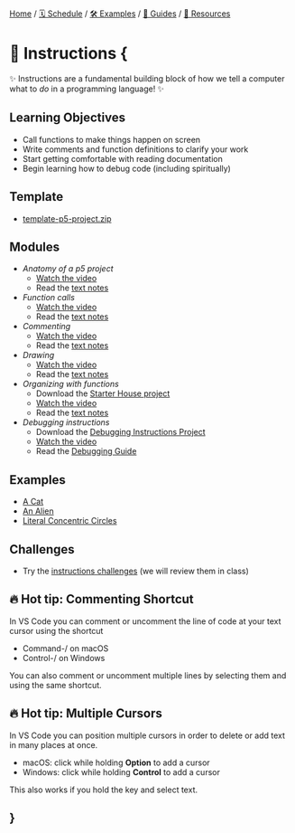 [Home](../../) / [🗓 Schedule](../../schedule) / [🛠 Examples](../../examples/) / [💫 Guides](../../guides/) / [💎 Resources](../../resources.md)

# 💬 Instructions {

✨ Instructions are a fundamental building block of how we tell a computer what to *do* in a programming language! ✨

## Learning Objectives

- Call functions to make things happen on screen
- Write comments and function definitions to clarify your work
- Start getting comfortable with reading documentation
- Begin learning how to debug code (including spiritually)

## Template

- [template-p5-project.zip](../../templates/template-p5-project.zip)

## Modules

- *Anatomy of a p5 project* 
    - [Watch the video](https://concordia.yuja.com/V/Video?v=1071097&node=5700486&a=111305522)
    - Read the [text notes](./anatomy-of-a-p5-project.md)
- *Function calls* 
    - [Watch the video](https://concordia.yuja.com/V/Video?v=1071102&node=5700512&a=168592546)
    - Read the [text notes](./function-calls.md)
- *Commenting* 
    - [Watch the video](https://concordia.yuja.com/V/Video?v=1071098&node=5700487&a=127828488)
    - Read the [text notes](./commenting.md)
- *Drawing* 
    - [Watch the video](https://concordia.yuja.com/V/Video?v=1071100&node=5700510&a=164829611)
    - Read the [text notes](./drawing.md)
- *Organizing with functions* 
    - Download the [Starter House project](./examples/starter-house.zip)
    - [Watch the video](https://concordia.yuja.com/V/Video?v=1071103&node=5700520&a=202854226)
    - Read the [text notes](./organizing-with-functions.md)
- *Debugging instructions*
    - Download the [Debugging Instructions Project](../../debugging/debugging-instructions.zip)
    - [Watch the video]()
    - Read the [Debugging Guide](../../guides/debugging-guide.md)

## Examples

- [A Cat](https://editor.p5js.org/pippinbarr/sketches/ITqmsuA-b)
- [An Alien](https://editor.p5js.org/pippinbarr/sketches/rrmbd-C5M)
- [Literal Concentric Circles](https://editor.p5js.org/pippinbarr/sketches/6R1uu5aIL)

## Challenges

- Try the [instructions challenges](./challenges/drawing-challenges.md) (we will review them in class)

## 🔥 Hot tip: Commenting Shortcut

In VS Code you can comment or uncomment the line of code at your text cursor using the shortcut
- Command-/ on macOS
- Control-/ on Windows

You can also comment or uncomment multiple lines by selecting them and using the same shortcut.

## 🔥 Hot tip: Multiple Cursors

In VS Code you can position multiple cursors in order to delete or add text in many places at once. 
- macOS: click while holding **Option** to add a cursor
- Windows: click while holding **Control** to add a cursor

This also works if you hold the key and select text.

## }
